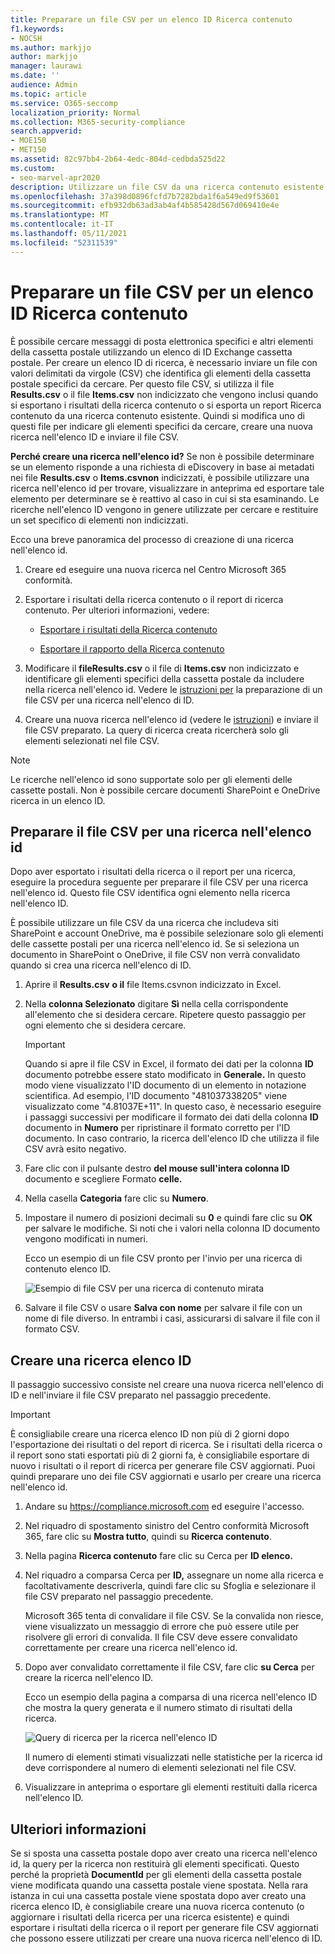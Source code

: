 ```yaml
---
title: Preparare un file CSV per un elenco ID Ricerca contenuto
f1.keywords:
- NOCSH
ms.author: markjjo
author: markjjo
manager: laurawi
ms.date: ''
audience: Admin
ms.topic: article
ms.service: O365-seccomp
localization_priority: Normal
ms.collection: M365-security-compliance
search.appverid:
- MOE150
- MET150
ms.assetid: 82c97bb4-2b64-4edc-804d-cedbda525d22
ms.custom:
- seo-marvel-apr2020
description: Utilizzare un file CSV da una ricerca contenuto esistente per creare una ricerca nell'elenco ID che restituisce elementi di posta elettronica specifici.
ms.openlocfilehash: 37a398d0896fcfd7b7282bda1f6a549ed9f53601
ms.sourcegitcommit: efb932db63ad3ab4af4b585428d567d069410e4e
ms.translationtype: MT
ms.contentlocale: it-IT
ms.lasthandoff: 05/11/2021
ms.locfileid: "52311539"
---
```

# <a name="prepare-a-csv-file-for-an-id-list-content-search"></a>Preparare un file CSV per un elenco ID Ricerca contenuto

È possibile cercare messaggi di posta elettronica specifici e altri elementi della cassetta postale utilizzando un elenco di ID Exchange cassetta postale. Per creare un elenco ID di ricerca, è necessario inviare un file con valori delimitati da virgole (CSV) che identifica gli elementi della cassetta postale specifici da cercare. Per questo file CSV, si utilizza il file **Results.csv** o il file **Items.csv** non indicizzato che vengono inclusi quando si esportano i risultati della ricerca contenuto o si esporta un report Ricerca contenuto da una ricerca contenuto esistente. Quindi si modifica uno di questi file per indicare gli elementi specifici da cercare, creare una nuova ricerca nell'elenco ID e inviare il file CSV.

**Perché creare una ricerca nell'elenco id?** Se non è possibile determinare se un elemento risponde a una richiesta di eDiscovery in base ai metadati nei file **Results.csv** o **Items.csvnon** indicizzati, è possibile utilizzare una ricerca nell'elenco id per trovare, visualizzare in anteprima ed esportare tale elemento per determinare se è reattivo al caso in cui si sta esaminando. Le ricerche nell'elenco ID vengono in genere utilizzate per cercare e restituire un set specifico di elementi non indicizzati.

Ecco una breve panoramica del processo di creazione di una ricerca nell'elenco id.

1. Creare ed eseguire una nuova ricerca nel Centro Microsoft 365 conformità.

2. Esportare i risultati della ricerca contenuto o il report di ricerca contenuto. Per ulteriori informazioni, vedere:

    - [Esportare i risultati della Ricerca contenuto](export-search-results.md)

    - [Esportare il rapporto della Ricerca contenuto](export-a-content-search-report.md)

3. Modificare il **fileResults.csv** o il file di **Items.csv** non indicizzato e identificare gli elementi specifici della cassetta postale da includere nella ricerca nell'elenco id. Vedere le [istruzioni per](#prepare-the-csv-file-for-an-id-list-search) la preparazione di un file CSV per una ricerca nell'elenco di ID.

4. Creare una nuova ricerca nell'elenco id (vedere le [istruzioni](#create-an-id-list-search)) e inviare il file CSV preparato. La query di ricerca creata ricercherà solo gli elementi selezionati nel file CSV.

> [!NOTE]
> Le ricerche nell'elenco id sono supportate solo per gli elementi delle cassette postali. Non è possibile cercare documenti SharePoint e OneDrive ricerca in un elenco ID.

## <a name="prepare-the-csv-file-for-an-id-list-search"></a>Preparare il file CSV per una ricerca nell'elenco id

Dopo aver esportato i risultati della ricerca o il report per una ricerca, eseguire la procedura seguente per preparare il file CSV per una ricerca nell'elenco id. Questo file CSV identifica ogni elemento nella ricerca nell'elenco ID.

È possibile utilizzare un file CSV da una ricerca che includeva siti SharePoint e account OneDrive, ma è possibile selezionare solo gli elementi delle cassette postali per una ricerca nell'elenco id. Se si seleziona un documento in SharePoint o OneDrive, il file CSV non verrà convalidato quando si crea una ricerca nell'elenco di ID.

1. Aprire il **Results.csv** **o il** file Items.csvnon indicizzato in Excel.

2. Nella **colonna Selezionato** digitare **Sì** nella cella corrispondente all'elemento che si desidera cercare. Ripetere questo passaggio per ogni elemento che si desidera cercare.

    > [!IMPORTANT]
    > Quando si apre il file CSV in Excel, il formato dei dati per la colonna **ID** documento potrebbe essere stato modificato in **Generale.** In questo modo viene visualizzato l'ID documento di un elemento in notazione scientifica. Ad esempio, l'ID documento "481037338205" viene visualizzato come "4.81037E+11". In questo caso, è necessario eseguire i passaggi successivi per modificare il formato dei dati della colonna **ID** documento in **Numero** per ripristinare il formato corretto per l'ID documento. In caso contrario, la ricerca dell'elenco ID che utilizza il file CSV avrà esito negativo.

3. Fare clic con il pulsante destro **del mouse sull'intera colonna ID** documento e scegliere Formato **celle.**

4. Nella casella **Categoria** fare clic su **Numero**.

5. Impostare il numero di posizioni decimali su **0** e quindi fare clic su **OK** per salvare le modifiche. Si noti che i valori nella colonna ID documento vengono modificati in numeri.

    Ecco un esempio di un file CSV pronto per l'invio per una ricerca di contenuto elenco ID.

    ![Esempio di file CSV per una ricerca di contenuto mirata](../media/SearchIDListCSVFile.png)

6. Salvare il file CSV o usare **Salva con nome** per salvare il file con un nome di file diverso. In entrambi i casi, assicurarsi di salvare il file con il formato CSV.

## <a name="create-an-id-list-search"></a>Creare una ricerca elenco ID

Il passaggio successivo consiste nel creare una nuova ricerca nell'elenco di ID e nell'inviare il file CSV preparato nel passaggio precedente.

> [!IMPORTANT]
> È consigliabile creare una ricerca elenco ID non più di 2 giorni dopo l'esportazione dei risultati o del report di ricerca. Se i risultati della ricerca o il report sono stati esportati più di 2 giorni fa, è consigliabile esportare di nuovo i risultati o il report di ricerca per generare file CSV aggiornati. Puoi quindi preparare uno dei file CSV aggiornati e usarlo per creare una ricerca nell'elenco id.

1. Andare su <https://compliance.microsoft.com> ed eseguire l'accesso.

2. Nel riquadro di spostamento sinistro del Centro conformità Microsoft 365, fare clic su **Mostra tutto**, quindi su **Ricerca contenuto**.

3. Nella pagina **Ricerca contenuto** fare clic su Cerca per **ID elenco.**

4. Nel riquadro a comparsa Cerca per **ID,** assegnare un nome  alla ricerca e facoltativamente descriverla, quindi fare clic su Sfoglia e selezionare il file CSV preparato nel passaggio precedente.

    Microsoft 365 tenta di convalidare il file CSV. Se la convalida non riesce, viene visualizzato un messaggio di errore che può essere utile per risolvere gli errori di convalida. Il file CSV deve essere convalidato correttamente per creare una ricerca nell'elenco id.

5. Dopo aver convalidato correttamente il file CSV, fare clic **su Cerca** per creare la ricerca nell'elenco ID.

    Ecco un esempio della pagina a comparsa di una ricerca nell'elenco ID che mostra la query generata e il numero stimato di risultati della ricerca.

    ![Query di ricerca per la ricerca nell'elenco ID](../media/SearchIDListFlyout.png)

    Il numero di elementi stimati visualizzati nelle statistiche per la ricerca id deve corrispondere al numero di elementi selezionati nel file CSV.

6. Visualizzare in anteprima o esportare gli elementi restituiti dalla ricerca nell'elenco ID.

## <a name="more-information"></a>Ulteriori informazioni

Se si sposta una cassetta postale dopo aver creato una ricerca nell'elenco id, la query per la ricerca non restituirà gli elementi specificati. Questo perché la proprietà **DocumentId** per gli elementi della cassetta postale viene modificata quando una cassetta postale viene spostata. Nella rara istanza in cui una cassetta postale viene spostata dopo aver creato una ricerca elenco ID, è consigliabile creare una nuova ricerca contenuto (o aggiornare i risultati della ricerca per una ricerca esistente) e quindi esportare i risultati della ricerca o il report per generare file CSV aggiornati che possono essere utilizzati per creare una nuova ricerca nell'elenco di ID.
